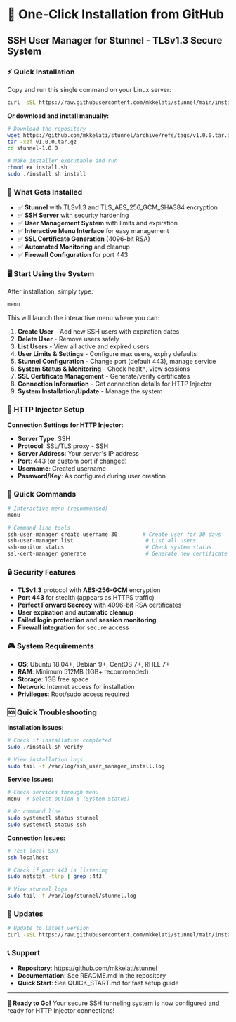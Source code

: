 # 🚀 One-Click Installation from GitHub

## SSH User Manager for Stunnel - TLSv1.3 Secure System

### ⚡ Quick Installation

Copy and run this single command on your Linux server:

```bash
curl -sSL https://raw.githubusercontent.com/mkkelati/stunnel/main/install.sh | sudo bash -s install
```

**Or download and install manually:**

```bash
# Download the repository
wget https://github.com/mkkelati/stunnel/archive/refs/tags/v1.0.0.tar.gz
tar -xzf v1.0.0.tar.gz
cd stunnel-1.0.0

# Make installer executable and run
chmod +x install.sh
sudo ./install.sh install
```

### 🎯 What Gets Installed

- ✅ **Stunnel** with TLSv1.3 and TLS_AES_256_GCM_SHA384 encryption
- ✅ **SSH Server** with security hardening
- ✅ **User Management System** with limits and expiration
- ✅ **Interactive Menu Interface** for easy management
- ✅ **SSL Certificate Generation** (4096-bit RSA)
- ✅ **Automated Monitoring** and cleanup
- ✅ **Firewall Configuration** for port 443

### 🖥️ Start Using the System

After installation, simply type:

```bash
menu
```

This will launch the interactive menu where you can:

1. **Create User** - Add new SSH users with expiration dates
2. **Delete User** - Remove users safely
3. **List Users** - View all active and expired users  
4. **User Limits & Settings** - Configure max users, expiry defaults
5. **Stunnel Configuration** - Change port (default 443), manage service
6. **System Status & Monitoring** - Check health, view sessions
7. **SSL Certificate Management** - Generate/verify certificates
8. **Connection Information** - Get connection details for HTTP Injector
9. **System Installation/Update** - Manage the system

### 📱 HTTP Injector Setup

**Connection Settings for HTTP Injector:**
- **Server Type**: SSH
- **Protocol**: SSL/TLS proxy - SSH
- **Server Address**: Your server's IP address
- **Port**: 443 (or custom port if changed)
- **Username**: Created username
- **Password/Key**: As configured during user creation

### 🔧 Quick Commands

```bash
# Interactive menu (recommended)
menu

# Command line tools
ssh-user-manager create username 30        # Create user for 30 days
ssh-user-manager list                       # List all users
ssh-monitor status                          # Check system status
ssl-cert-manager generate                   # Generate new certificate
```

### 🔒 Security Features

- **TLSv1.3** protocol with **AES-256-GCM** encryption
- **Port 443** for stealth (appears as HTTPS traffic)
- **Perfect Forward Secrecy** with 4096-bit RSA certificates
- **User expiration** and **automatic cleanup**
- **Failed login protection** and **session monitoring**
- **Firewall integration** for secure access

### 🎮 System Requirements

- **OS**: Ubuntu 18.04+, Debian 9+, CentOS 7+, RHEL 7+
- **RAM**: Minimum 512MB (1GB+ recommended)
- **Storage**: 1GB free space
- **Network**: Internet access for installation
- **Privileges**: Root/sudo access required

### 🆘 Quick Troubleshooting

**Installation Issues:**
```bash
# Check if installation completed
sudo ./install.sh verify

# View installation logs
sudo tail -f /var/log/ssh_user_manager_install.log
```

**Service Issues:**
```bash
# Check services through menu
menu  # Select option 6 (System Status)

# Or command line
sudo systemctl status stunnel
sudo systemctl status ssh
```

**Connection Issues:**
```bash
# Test local SSH
ssh localhost

# Check if port 443 is listening
sudo netstat -tlnp | grep :443

# View stunnel logs
sudo tail -f /var/log/stunnel/stunnel.log
```

### 🔄 Updates

```bash
# Update to latest version
curl -sSL https://raw.githubusercontent.com/mkkelati/stunnel/main/install.sh | sudo bash -s update
```

### 📞 Support

- **Repository**: https://github.com/mkkelati/stunnel
- **Documentation**: See README.md in the repository
- **Quick Start**: See QUICK_START.md for fast setup guide

---

**🎉 Ready to Go!** Your secure SSH tunneling system is now configured and ready for HTTP Injector connections!
